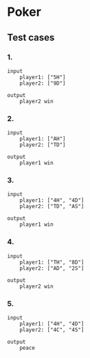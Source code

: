 # Poker

## Test cases

### 1.
```
input
    player1: ["5H"]
    player2: ["9D"]

output
    player2 win

```

### 2.
```
input
    player1: ["AH"]
    player2: ["TD"]

output
    player1 win

```

### 3.
```
input
    player1: ["4H", "4D"]
    player2: ["TD", "AS"]

output
    player1 win

```

### 4.
```
input
    player1: ["TH", "8D"]
    player2: ["AD", "2S"]

output
    player2 win

```

### 5.
```
input
    player1: ["4H", "4D"]
    player2: ["4C", "4S"]

output
    peace

```